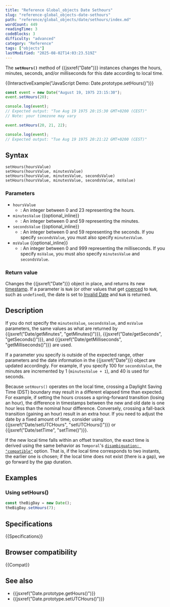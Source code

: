 ```yaml
---
title: "Reference Global_objects Date Sethours"
slug: "reference-global_objects-date-sethours"
path: "reference/global_objects/date/sethours/index.md"
wordCount: 449
readingTime: 3
codeBlocks: 3
difficulty: "advanced"
category: "Reference"
tags: ["objects"]
lastModified: "2025-08-02T14:03:23.519Z"
---
```



The **`setHours()`** method of {{jsxref("Date")}} instances changes the hours, minutes, seconds, and/or milliseconds for this date according to local time.

{{InteractiveExample("JavaScript Demo: Date.prototype.setHours()")}}

```js interactive-example
const event = new Date("August 19, 1975 23:15:30");
event.setHours(20);

console.log(event);
// Expected output: "Tue Aug 19 1975 20:15:30 GMT+0200 (CEST)"
// Note: your timezone may vary

event.setHours(20, 21, 22);

console.log(event);
// Expected output: "Tue Aug 19 1975 20:21:22 GMT+0200 (CEST)"
```

## Syntax

```js-nolint
setHours(hoursValue)
setHours(hoursValue, minutesValue)
setHours(hoursValue, minutesValue, secondsValue)
setHours(hoursValue, minutesValue, secondsValue, msValue)
```

### Parameters

- `hoursValue`
  - : An integer between 0 and 23 representing the hours.
- `minutesValue` {{optional_inline}}
  - : An integer between 0 and 59 representing the minutes.
- `secondsValue` {{optional_inline}}
  - : An integer between 0 and 59 representing the seconds. If you specify `secondsValue`, you must also specify `minutesValue`.
- `msValue` {{optional_inline}}
  - : An integer between 0 and 999 representing the milliseconds. If you specify `msValue`, you must also specify `minutesValue` and `secondsValue`.

### Return value

Changes the {{jsxref("Date")}} object in place, and returns its new [timestamp](/en-US/docs/Web/JavaScript/Reference/Global_Objects/Date#the_epoch_timestamps_and_invalid_date). If a parameter is `NaN` (or other values that get [coerced](/en-US/docs/Web/JavaScript/Reference/Global_Objects/Number#number_coercion) to `NaN`, such as `undefined`), the date is set to [Invalid Date](/en-US/docs/Web/JavaScript/Reference/Global_Objects/Date#the_epoch_timestamps_and_invalid_date) and `NaN` is returned.

## Description

If you do not specify the `minutesValue`, `secondsValue`, and `msValue` parameters, the same values as what are returned by {{jsxref("Date/getMinutes", "getMinutes()")}}, {{jsxref("Date/getSeconds", "getSeconds()")}}, and {{jsxref("Date/getMilliseconds", "getMilliseconds()")}} are used.

If a parameter you specify is outside of the expected range, other parameters and the date information in the {{jsxref("Date")}} object are updated accordingly. For example, if you specify 100 for `secondsValue`, the minutes are incremented by 1 (`minutesValue + 1`), and 40 is used for seconds.

Because `setHours()` operates on the local time, crossing a Daylight Saving Time (DST) boundary may result in a different elapsed time than expected. For example, if setting the hours crosses a spring-forward transition (losing an hour), the difference in timestamps between the new and old date is one hour less than the nominal hour difference. Conversely, crossing a fall-back transition (gaining an hour) result in an extra hour. If you need to adjust the date by a fixed amount of time, consider using {{jsxref("Date/setUTCHours", "setUTCHours()")}} or {{jsxref("Date/setTime", "setTime()")}}.

If the new local time falls within an offset transition, the exact time is derived using the same behavior as `Temporal`'s [`disambiguation: "compatible"`](/en-US/docs/Web/JavaScript/Reference/Global_Objects/Temporal/ZonedDateTime#ambiguity_and_gaps_from_local_time_to_utc_time) option. That is, if the local time corresponds to two instants, the earlier one is chosen; if the local time does not exist (there is a gap), we go forward by the gap duration.

## Examples

### Using setHours()

```js
const theBigDay = new Date();
theBigDay.setHours(7);
```

## Specifications

{{Specifications}}

## Browser compatibility

{{Compat}}

## See also

- {{jsxref("Date.prototype.getHours()")}}
- {{jsxref("Date.prototype.setUTCHours()")}}

